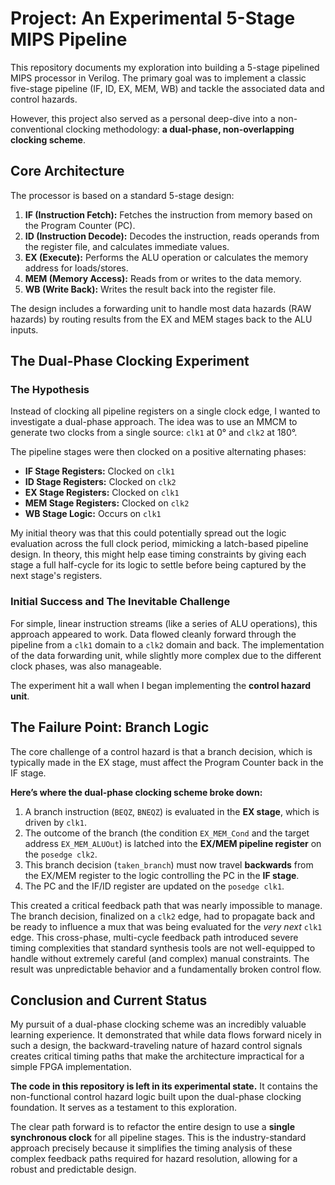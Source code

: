 # Project: An Experimental 5-Stage MIPS Pipeline

This repository documents my exploration into building a 5-stage pipelined MIPS processor in Verilog. The primary goal was to implement a classic five-stage pipeline (IF, ID, EX, MEM, WB) and tackle the associated data and control hazards.

However, this project also served as a personal deep-dive into a non-conventional clocking methodology: **a dual-phase, non-overlapping clocking scheme**.



## Core Architecture

The processor is based on a standard 5-stage design:
1.  **IF (Instruction Fetch):** Fetches the instruction from memory based on the Program Counter (PC).
2.  **ID (Instruction Decode):** Decodes the instruction, reads operands from the register file, and calculates immediate values.
3.  **EX (Execute):** Performs the ALU operation or calculates the memory address for loads/stores.
4.  **MEM (Memory Access):** Reads from or writes to the data memory.
5.  **WB (Write Back):** Writes the result back into the register file.

The design includes a forwarding unit to handle most data hazards (RAW hazards) by routing results from the EX and MEM stages back to the ALU inputs.

## The Dual-Phase Clocking Experiment

### The Hypothesis

Instead of clocking all pipeline registers on a single clock edge, I wanted to investigate a dual-phase approach. The idea was to use an MMCM to generate two clocks from a single source: `clk1` at 0° and `clk2` at 180°.

The pipeline stages were then clocked on a positive alternating phases:
- **IF Stage Registers:** Clocked on `clk1`
- **ID Stage Registers:** Clocked on `clk2`
- **EX Stage Registers:** Clocked on `clk1`
- **MEM Stage Registers:** Clocked on `clk2`
- **WB Stage Logic:** Occurs on `clk1`

My initial theory was that this could potentially spread out the logic evaluation across the full clock period, mimicking a latch-based pipeline design. In theory, this might help ease timing constraints by giving each stage a full half-cycle for its logic to settle before being captured by the next stage's registers.

### Initial Success and The Inevitable Challenge

For simple, linear instruction streams (like a series of ALU operations), this approach appeared to work. Data flowed cleanly forward through the pipeline from a `clk1` domain to a `clk2` domain and back. The implementation of the data forwarding unit, while slightly more complex due to the different clock phases, was also manageable.

The experiment hit a wall when I began implementing the **control hazard unit**.

## The Failure Point: Branch Logic

The core challenge of a control hazard is that a branch decision, which is typically made in the EX stage, must affect the Program Counter back in the IF stage.

**Here’s where the dual-phase clocking scheme broke down:**

1.  A branch instruction (`BEQZ`, `BNEQZ`) is evaluated in the **EX stage**, which is driven by `clk1`.
2.  The outcome of the branch (the condition `EX_MEM_Cond` and the target address `EX_MEM_ALUOut`) is latched into the **EX/MEM pipeline register** on the `posedge clk2`.
3.  This branch decision (`taken_branch`) must now travel **backwards** from the EX/MEM register to the logic controlling the PC in the **IF stage**.
4.  The PC and the IF/ID register are updated on the `posedge clk1`.

This created a critical feedback path that was nearly impossible to manage. The branch decision, finalized on a `clk2` edge, had to propagate back and be ready to influence a mux that was being evaluated for the *very next* `clk1` edge. This cross-phase, multi-cycle feedback path introduced severe timing complexities that standard synthesis tools are not well-equipped to handle without extremely careful (and complex) manual constraints. The result was unpredictable behavior and a fundamentally broken control flow.

## Conclusion and Current Status

My pursuit of a dual-phase clocking scheme was an incredibly valuable learning experience. It demonstrated that while data flows forward nicely in such a design, the backward-traveling nature of hazard control signals creates critical timing paths that make the architecture impractical for a simple FPGA implementation.

**The code in this repository is left in its experimental state.** It contains the non-functional control hazard logic built upon the dual-phase clocking foundation. It serves as a testament to this exploration.

The clear path forward is to refactor the entire design to use a **single synchronous clock** for all pipeline stages. This is the industry-standard approach precisely because it simplifies the timing analysis of these complex feedback paths required for hazard resolution, allowing for a robust and predictable design.
